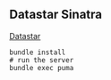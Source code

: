 ## Datastar Sinatra

[Datastar](https://data-star.dev)

```
bundle install
# run the server
bundle exec puma
```
